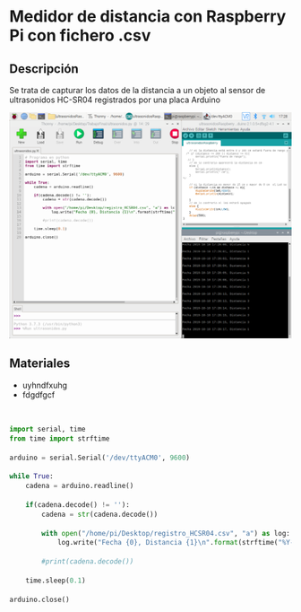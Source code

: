 # Medidor de distancia con Raspberry Pi con fichero .csv

## Descripción

Se trata de capturar los datos de la distancia a un objeto al sensor de ultrasonidos HC-SR04 registrados por una placa Arduino

![](captura.png) 

## Materiales

- uyhndfxuhg
- fdgdfgcf

```arduino


```

```python
import serial, time
from time import strftime

arduino = serial.Serial('/dev/ttyACM0', 9600)

while True:
    cadena = arduino.readline()
  
    if(cadena.decode() != ''):
        cadena = str(cadena.decode())
                       
        with open("/home/pi/Desktop/registro_HCSR04.csv", "a") as log:
            log.write("Fecha {0}, Distancia {1}\n".format(strftime("%Y-%m-%d %H:%M:%S"), cadena))
        
        #print(cadena.decode())
  
    time.sleep(0.1)

arduino.close()
```
